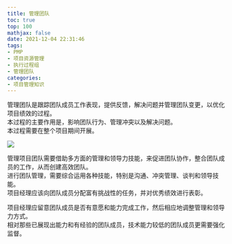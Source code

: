 ```yaml
---
title: 管理团队
toc: true
top: 100
mathjax: false
date: 2021-12-04 22:31:46
tags:
- PMP
- 项目资源管理
- 执行过程组
- 管理团队
categories:
- 项目管理知识
---
```

管理团队是跟踪团队成员工作表现，提供反馈，解决问题并管理团队变更，以优化项目绩效的过程。  
本过程的主要作用是，影响团队行为、管理冲突以及解决问题。  
本过程需要在整个项目期间开展。  

<img src="https://ddabb.github.io/photos/pmpimages/数据流向图/9.5管理团队.png"/>

管理项目团队需要借助多方面的管理和领导力技能，来促进团队协作，整合团队成员的工作，从而创建高效团队。  
进行团队管理，需要综合运用各种技能，特别是沟通、冲突管理、谈判和领导技能。  
项目经理应该向团队成员分配富有挑战性的任务，并对优秀绩效进行表彰。  


项目经理应留意团队成员是否有意愿和能力完成工作，然后相应地调整管理和领导力方式。  
相对那些已展现出能力和有经验的团队成员，技术能力较低的团队成员更需要强化监督。
